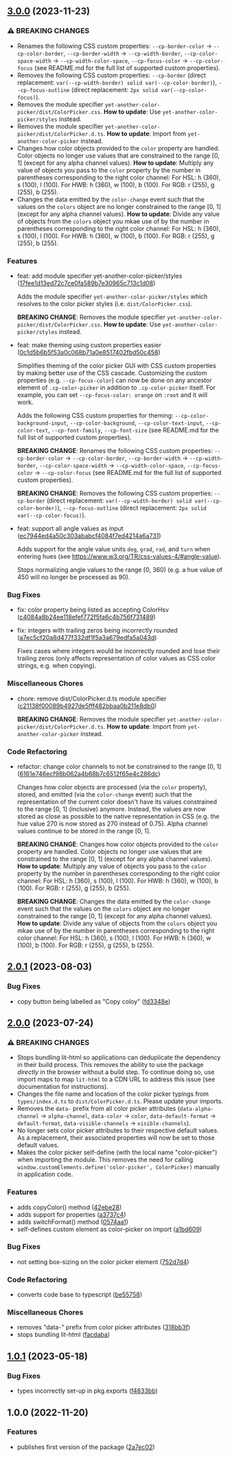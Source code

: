 ## [3.0.0](https://github.com/kleinfreund/yet-another-color-picker/compare/v2.0.1...v3.0.0) (2023-11-23)


### ⚠ BREAKING CHANGES

* Renames the following CSS custom properties: `--cp-border-color` → `--cp-color-border`, `--cp-border-width` → `--cp-width-border`, `--cp-color-space-width` → `--cp-width-color-space`, `--cp-focus-color` → `--cp-color-focus` (see README.md for the full list of supported custom properties).
* Removes the following CSS custom properties: `--cp-border` (direct replacement: `var(--cp-width-border) solid var(--cp-color-border)`), `--cp-focus-outline` (direct replacement: `2px solid var(--cp-color-focus)`).
* Removes the module specifier `yet-another-color-picker/dist/ColorPicker.css`. **How to update**: Use `yet-another-color-picker/styles` instead.
* Removes the module specifier `yet-another-color-picker/dist/ColorPicker.d.ts`. **How to update**: Import from `yet-another-color-picker` instead.
* Changes how color objects provided to the `color` property are handled. Color objects no longer use values that are constrained to the range [0, 1] (except for any alpha channel values). **How to update**: Multiply any value of objects you pass to the `color` property by the number in parentheses corresponding to the right color channel: For HSL: h (360), s (100), l (100). For HWB: h (360), w (100), b (100). For RGB: r (255), g (255), b (255).
* Changes the data emitted by the `color-change` event such that the values on the `colors` object are no longer constrained to the range [0, 1] (except for any alpha channel values). **How to update**: Divide any value of objects from the `colors` object you mkae use of by the number in parentheses corresponding to the right color channel: For HSL: h (360), s (100), l (100). For HWB: h (360), w (100), b (100). For RGB: r (255), g (255), b (255).


### Features

* feat: add module specifier yet-another-color-picker/styles ([17fee1d13ed72c7ce0fa589b7e30965c713c1d08](https://github.com/kleinfreund/yet-another-color-picker/commit/17fee1d13ed72c7ce0fa589b7e30965c713c1d08))

  Adds the module specifier `yet-another-color-picker/styles` which resolves to the color picker styles (i.e. `dist/ColorPicker.css`).

  **BREAKING CHANGE**: Removes the module specifier `yet-another-color-picker/dist/ColorPicker.css`. **How to update**: Use `yet-another-color-picker/styles` instead.

* feat: make theming using custom properties easier ([0c1d5b6b5f53a0c068b71a0e8517402fbd50c458](https://github.com/kleinfreund/yet-another-color-picker/commit/0c1d5b6b5f53a0c068b71a0e8517402fbd50c458))

  Simplifies theming of the color picker GUI with CSS custom properties by making better use of the CSS cascade. Customizing the custom properties (e.g. `--cp-focus-color`) can now be done on any ancestor element of `.cp-color-picker` in addition to `.cp-color-picker` itself. For example, you can set `--cp-focus-color: orange` on `:root` and it will work.

  Adds the following CSS custom properties for theming: `--cp-color-background-input`, `--cp-color-background`, `--cp-color-text-input`, `--cp-color-text`, `--cp-font-family`, `--cp-font-size` (see README.md for the full list of supported custom properties).

  **BREAKING CHANGE**: Renames the following CSS custom properties: `--cp-border-color` → `--cp-color-border`, `--cp-border-width` → `--cp-width-border`, `--cp-color-space-width` → `--cp-width-color-space`, `--cp-focus-color` → `--cp-color-focus` (see README.md for the full list of supported custom properties).

  **BREAKING CHANGE**: Removes the following CSS custom properties: `--cp-border` (direct replacement: `var(--cp-width-border) solid var(--cp-color-border)`), `--cp-focus-outline` (direct replacement: `2px solid var(--cp-color-focus)`).

* feat: support all angle values as input ([ec7944ed4a50c303ababcf4084f7ed4214a6a731](https://github.com/kleinfreund/yet-another-color-picker/commit/ec7944ed4a50c303ababcf4084f7ed4214a6a731))

  Adds support for the angle value units `deg`, `grad`, `rad`, and `turn` when entering hues (see https://www.w3.org/TR/css-values-4/#angle-value).


  Stops normalizing angle values to the range [0, 360) (e.g. a hue value of 450 will no longer be processed as 90).


### Bug Fixes

* fix: color property being listed as accepting ColorHsv ([c4084a8b24ee118efef772f5fa6c4b756f731489](https://github.com/kleinfreund/yet-another-color-picker/commit/c4084a8b24ee118efef772f5fa6c4b756f731489))

* fix: integers with trailing zeros being incorrectly rounded ([a7ec5cf20a8d477f332df1f5a3a679edfa5a043d](https://github.com/kleinfreund/yet-another-color-picker/commit/a7ec5cf20a8d477f332df1f5a3a679edfa5a043d))

  Fixes cases where integers would be incorrectly rounded and lose their trailing zeros (only affects representation of color values as CSS color strings, e.g. when copying).


### Miscellaneous Chores

* chore: remove dist/ColorPicker.d.ts module specifier ([c21138f00089b4927de5fff482bbaa0b211e8db0](https://github.com/kleinfreund/yet-another-color-picker/commit/c21138f00089b4927de5fff482bbaa0b211e8db0))

  **BREAKING CHANGE**: Removes the module specifier `yet-another-color-picker/dist/ColorPicker.d.ts`. **How to update**: Import from `yet-another-color-picker` instead.


### Code Refactoring

* refactor: change color channels to not be constrained to the range [0, 1] ([6161e746ecf98b062a4b68b7c6512f65e4c286dc](https://github.com/kleinfreund/yet-another-color-picker/commit/6161e746ecf98b062a4b68b7c6512f65e4c286dc))

  Changes how color objects are processed (via the `color` property), stored, and emitted (via the `color-change` event) such that the representation of the current color doesn't have its values constrained to the range [0, 1] (inclusive) anymore. Instead, the values are now stored as close as possible to the native representation in CSS (e.g. the hue value 270 is now stored as 270 instead of 0.75). Alpha channel values continue to be stored in the range [0, 1].

  **BREAKING CHANGE**: Changes how color objects provided to the `color` property are handled. Color objects no longer use values that are constrained to the range [0, 1] (except for any alpha channel values). **How to update**: Multiply any value of objects you pass to the `color` property by the number in parentheses corresponding to the right color channel: For HSL: h (360), s (100), l (100). For HWB: h (360), w (100), b (100). For RGB: r (255), g (255), b (255).

  **BREAKING CHANGE**: Changes the data emitted by the `color-change` event such that the values on the `colors` object are no longer constrained to the range [0, 1] (except for any alpha channel values). **How to update**: Divide any value of objects from the `colors` object you mkae use of by the number in parentheses corresponding to the right color channel: For HSL: h (360), s (100), l (100). For HWB: h (360), w (100), b (100). For RGB: r (255), g (255), b (255).

## [2.0.1](https://github.com/kleinfreund/yet-another-color-picker/compare/v2.0.0...v2.0.1) (2023-08-03)


### Bug Fixes

* copy button being labelled as "Copy coloy" ([fd3348e](https://github.com/kleinfreund/yet-another-color-picker/commit/fd3348e97dfb2d406be96ef266742277384cee51))

## [2.0.0](https://github.com/kleinfreund/yet-another-color-picker/compare/v1.0.1...v2.0.0) (2023-07-24)


### ⚠ BREAKING CHANGES

* Stops bundling lit-html so applications can deduplicate the dependency in their build process. This removes the ability to use the package *directly* in the browser without a build step. To continue doing so, use import maps to map `lit-html` to a CDN URL to address this issue (see documentation for instructions).
* Changes the file name and location of the color picker typings from `types/index.d.ts` to `dist/ColorPicker.d.ts`. Please update your imports.
* Removes the `data-` prefix from all color picker attributes (`data-alpha-channel` → `alpha-channel`, `data-color` → `color`, `data-default-format` → `default-format`, `data-visible-channels` → `visible-channels`).
* No longer sets color picker attributes to their respective default values. As a replacement, their associated properties will now be set to those default values.
* Makes the color picker self-define (with the local name "color-picker") when importing the module. This removes the need for calling `window.customElements.define('color-picker', ColorPicker)` manually in application code.

### Features

* adds copyColor() method ([42ebe28](https://github.com/kleinfreund/yet-another-color-picker/commit/42ebe280fd34d0790a07af84af53ab4acd898d12))
* adds support for properties ([a3737c4](https://github.com/kleinfreund/yet-another-color-picker/commit/a3737c4bb1ecb8fad0378d7e30f5585ad2e5bb67))
* adds switchFormat() method ([0574aa1](https://github.com/kleinfreund/yet-another-color-picker/commit/0574aa1545b770829b3401f438cf0a70100a2189))
* self-defines custom element as color-picker on import ([a1bd609](https://github.com/kleinfreund/yet-another-color-picker/commit/a1bd6092742d4d5ff87a0ef333532062956ce4bb))


### Bug Fixes

* not setting box-sizing on the color picker element ([752d7d4](https://github.com/kleinfreund/yet-another-color-picker/commit/752d7d4ab4abd7888a2d32bc74b4380c4c5572e6))


### Code Refactoring

* converts code base to typescript ([be55758](https://github.com/kleinfreund/yet-another-color-picker/commit/be5575853c9204ec207c8ffdab490441634ae6a0))


### Miscellaneous Chores

* removes "data-" prefix from color picker attributes ([318bb3f](https://github.com/kleinfreund/yet-another-color-picker/commit/318bb3f737c6ebbb41175e508407e3d4ff7eaad9))
* stops bundling lit-html ([facdaba](https://github.com/kleinfreund/yet-another-color-picker/commit/facdaba6715df7702530b84c044793c5c4600349))

## [1.0.1](https://github.com/kleinfreund/yet-another-color-picker/compare/v1.0.0...v1.0.1) (2023-05-18)


### Bug Fixes

* types incorrectly set-up in pkg.exports ([f4833bb](https://github.com/kleinfreund/yet-another-color-picker/commit/f4833bb1f294a0a10f4ba4ba88e0054e1f6910fd))

## 1.0.0 (2022-11-20)


### Features

* publishes first version of the package ([2a7ec02](https://github.com/kleinfreund/yet-another-color-picker/commit/2a7ec02b04b70d90f50a8d2c259fb2deb76c4d9c))
